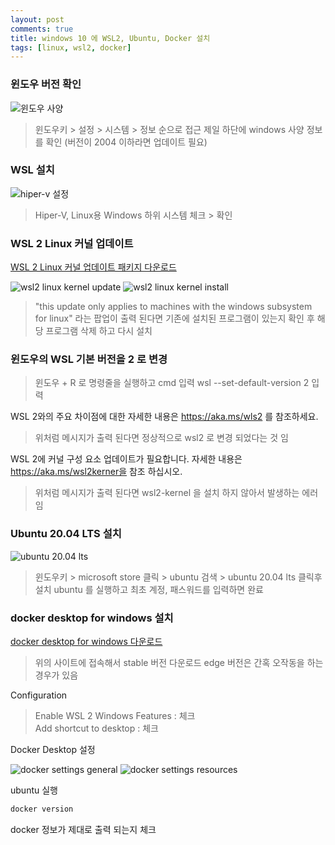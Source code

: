 ```yaml
---
layout: post
comments: true
title: windows 10 에 WSL2, Ubuntu, Docker 설치
tags: [linux, wsl2, docker] 
---
```


### 윈도우 버전 확인  
<img src='https://drive.google.com/uc?export=download&id=182NzrhGFSpTJERth6nkkyrhgqmf66qa6' alt='윈도우 사양'>

> 윈도우키 > 설정 > 시스템 > 정보 순으로 접근
> 제일 하단에 windows 사양 정보를 확인 (버전이 2004 이하라면 업데이트 필요)

### WSL 설치
<img src='https://drive.google.com/uc?export=download&id=1Cqu3v_ZefvHmr_ea5lZnyhnlehbA8LJG' alt='hiper-v 설정'>

> Hiper-V, Linux용 Windows 하위 시스템 체크 > 확인    

### WSL 2 Linux 커널 업데이트
[WSL 2 Linux 커널 업데이트 패키지 다운로드](https://docs.microsoft.com/ko-kr/windows/wsl/wsl2-kernel)

<img src='https://drive.google.com/uc?export=download&id=1C26A4kDt4oh5yVGEl22KE6Aues290MQL' alt='wsl2 linux kernel update'>

<img src='https://drive.google.com/uc?export=download&id=1V3X1h4bAd8ksSZOylR36HIa8q_Xk6HRX' alt='wsl2 linux kernel install'>

> "this update only applies to machines with the windows subsystem for linux" 
> 라는 팝업이 출력 된다면 기존에 설치된 프로그램이 있는지 확인 후 해당 프로그램 삭제 하고 다시 설치    

### 윈도우의 WSL 기본 버전을 2 로 변경    
> 윈도우 + R 로 명령줄을 실행하고 cmd 입력
> wsl --set-default-version 2 입력

WSL 2와의 주요 차이점에 대한 자세한 내용은 https://aka.ms/wls2 를 참조하세요. 
> 위처럼 메시지가 출력 된다면 정상적으로 wsl2 로 변경 되었다는 것 임  

WSL 2에 커널 구성 요소 업데이트가 필요합니다. 자세한 내용은 https://aka.ms/wsl2kerner을 참조 하십시오.
> 위처럼 메시지가 출력 된다면 wsl2-kernel 을 설치 하지 않아서 발생하는 에러 임  

### Ubuntu 20.04 LTS 설치  
  
<img src='https://drive.google.com/uc?export=download&id=1V1MOFgoSdGHHoXg5IaeqQ3j0Rg2kZnDq' alt='ubuntu 20.04 lts'>  
  
> 윈도우키 > microsoft store 클릭 > ubuntu 검색 > ubuntu 20.04 lts 클릭후 설치
> ubuntu 를 실행하고 최초 계정, 패스워드를 입력하면 완료
 
### docker desktop for windows 설치  
 
[docker desktop for windows 다운로드](https://hub.docker.com/editions/community/docker-ce-desktop-window)
> 위의 사이트에 접속해서 stable 버전 다운로드 
> edge 버전은 간혹 오작동을 하는 경우가 있음  
  
Configuration  
> Enable WSL 2 Windows Features : 체크  
> Add shortcut to desktop : 체크  
  
Docker Desktop 설정  
  
<img src='https://drive.google.com/uc?export=download&id=1fHfi3YnncJG9SIV2T_qg6BNP0zyt_Cm3' alt='docker settings general'>

<img src='https://drive.google.com/uc?export=download&id=1ecFUa8kb-ZZI6qBKPJVdGxcPCsDFVxIy' alt='docker settings resources'>

ubuntu 실행

```bash
docker version
```
 
docker 정보가 제대로 출력 되는지 체크
